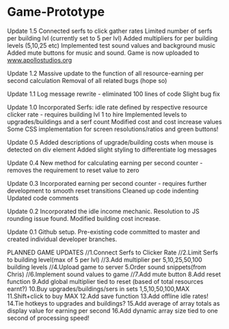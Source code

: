 # Game-Prototype

Update 1.5
Connected serfs to click gather rates 
Limited number of serfs per building lvl (currently set to 5 per lvl)
Added multipliers for per building levels (5,10,25 etc)
Implemented test sound values and background music
Added mute buttons for music and sound. 
Game is now uploaded to www.apollostudios.org

Update 1.2
Massive update to the function of all resource-earning per second calculation
Removal of all related bugs (hope so)

Update 1.1
Log message rewrite - eliminated 100 lines of code
Slight bug fix

Update 1.0
Incorporated Serfs: idle rate defined by respective resource clicker rate - requires building lvl 1 to hire
Implemented levels to upgrades/buildings and a serf count
Modified cost and cost increase values
Some CSS implementation for screen resolutions/ratios and green buttons!

Update 0.5
Added descriptions of upgrade/building costs when mouse is detected on div element
Added slight styling to differentiate log messages

Update 0.4
New method for calculating earning per second counter - removes the requirement to reset value to zero

Update 0.3
Incorporated earning per second counter - requires further development to smooth reset transitions
Cleaned up code indenting
Updated code comments

Update 0.2
Incorporated the idle income mechanic.
Resolution to JS rounding issue found.
Modified building cost increase.

Update 0.1
Github setup.
Pre-existing code committed to master and created individual developer branches.


PLANNED GAME UPDATES
//1.Connect Serfs to Clicker Rate
//2.Limit Serfs to building level(max of 5 per lvl)
//3.Add multiplier per 5,10,25,50,100 building levels
//4.Upload game to server
5.Order sound snippets(from Chris)
//6.Implement sound values to game
//7.Add mute button
8.Add reset function
9.Add global multiplier tied to reset (based of total resources earnt?)
10.Buy upgrades/buildings/sers in sets 1,5,10,50,100,MAX
11.Shift+click to buy MAX
12.Add save function
13.Add offline idle rates!
14.Tie hotkeys to upgrades and buildings?
15.Add average of array totals as display value for earning per second
16.Add dynamic array size tied to one second of processing speed!
